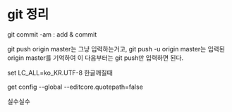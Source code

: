 # git 정리
git commit -am : add & commit

git push origin master는 그냥 입력하는거고,
git push -u origin master는 입력된 origin master를 기억하여 
이 다음부터는 git push만 입력하면 된다.

set LC_ALL=ko_KR.UTF-8 한글깨질때

get config --global --editcore.quotepath=false

실수실수
